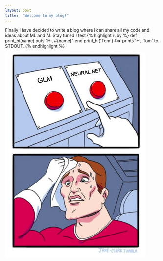 ```yaml
---
layout: post
title:  "Welcome to my blog!"
---
```



Finally I have decided to write a blog where I can share all my code and ideas about ML and AI. 
Stay tuned \!
test
{% highlight ruby %}
def print_hi(name)
  puts "Hi, #{name}"
end
print_hi('Tom')
#=> prints 'Hi, Tom' to STDOUT.
{% endhighlight %}

![Fig1](/images/Fig1Post1.png)
